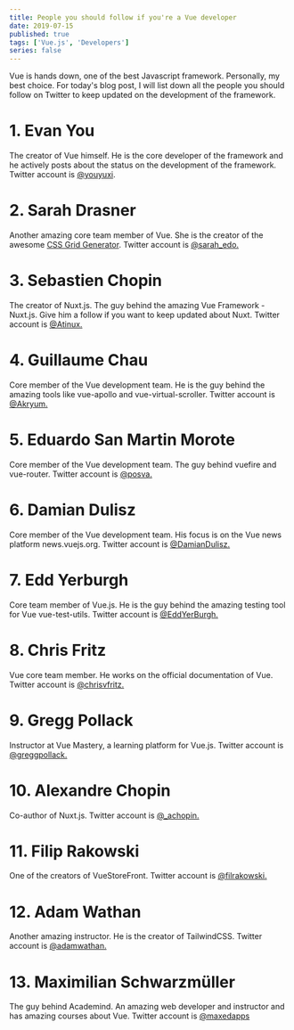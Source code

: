 ```yaml
---
title: People you should follow if you're a Vue developer
date: 2019-07-15
published: true
tags: ['Vue.js', 'Developers']
series: false
---
```


Vue is hands down, one of the best Javascript framework. Personally, my best choice.
For today's blog post, I will list down all the people you should follow on Twitter to keep updated on the development of the framework.

# 1. Evan You

The creator of Vue himself. He is the core developer of the framework and he actively posts about the status on the development of the framework. Twitter account is [@youyuxi](https://twitter.com/youyuxi).

# 2. Sarah Drasner

Another amazing core team member of Vue. She is the creator of the awesome [CSS Grid Generator](https://cssgrid-generator.netlify.com/). Twitter account is [@sarah_edo.](https://twitter.com/sarah_edo)

# 3. Sebastien Chopin

The creator of Nuxt.js. The guy behind the amazing Vue Framework - Nuxt.js. Give him a follow if you want to keep updated about Nuxt. Twitter account is [@Atinux.](https://twitter.com/Atinux)

# 4. Guillaume Chau

Core member of the Vue development team. He is the guy behind the amazing tools like vue-apollo and vue-virtual-scroller. Twitter account is [@Akryum.](https://twitter.com/Akryum)

# 5. Eduardo San Martin Morote

Core member of the Vue development team. The guy behind vuefire and vue-router. Twitter account is [@posva.](https://twitter.com/posva)

# 6. Damian Dulisz

Core member of the Vue development team. His focus is on the Vue news platform news.vuejs.org. Twitter account is [@DamianDulisz.](https://twitter.com/DamianDulisz)

# 7. Edd Yerburgh

Core team member of Vue.js. He is the guy behind the amazing testing tool for Vue vue-test-utils. Twitter account is [@EddYerBurgh.](https://twitter.com/EddYerburgh)

# 8. Chris Fritz

Vue core team member. He works on the official documentation of Vue. Twitter account is [@chrisvfritz.](https://twitter.com/chrisvfritz)

# 9. Gregg Pollack

Instructor at Vue Mastery, a learning platform for Vue.js. Twitter account is [@greggpollack.](https://twitter.com/greggpollack)

# 10. Alexandre Chopin

Co-author of Nuxt.js. Twitter account is [@\_achopin.](https://twitter.com/_achopin)

# 11. Filip Rakowski

One of the creators of VueStoreFront. Twitter account is [@filrakowski.](https://twitter.com/filrakowski)

# 12. Adam Wathan

Another amazing instructor. He is the creator of TailwindCSS. Twitter account is [@adamwathan.](https://twitter.com/adamwathan)

# 13. Maximilian Schwarzmüller

The guy behind Academind. An amazing web developer and instructor and has amazing courses about Vue. Twitter account is [@maxedapps](https://twitter.com/maxedapps)
